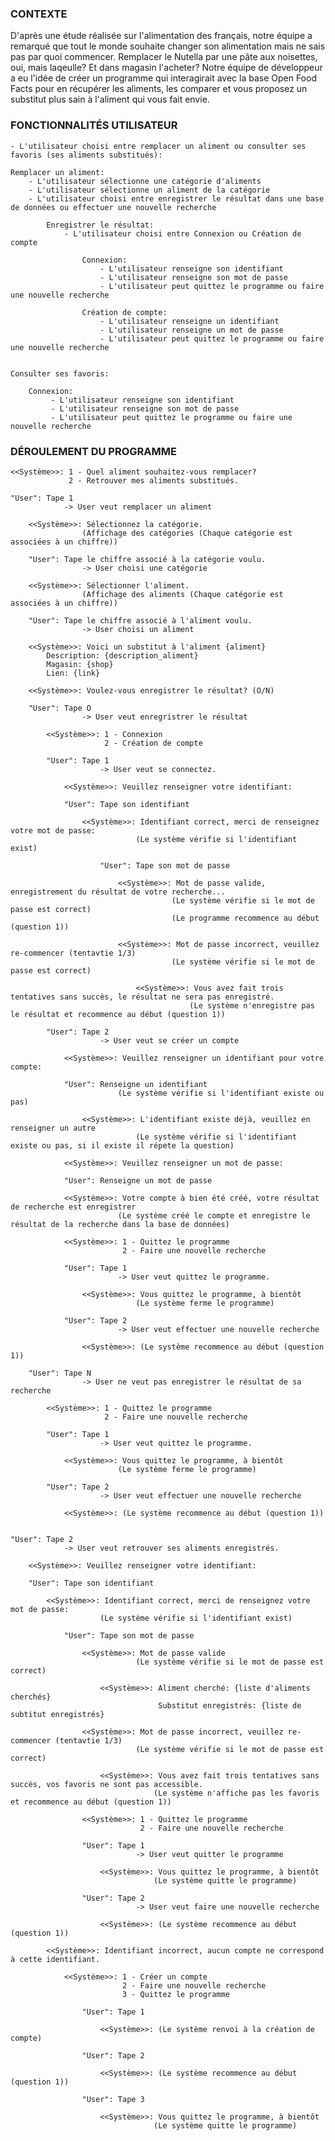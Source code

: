    ### CONTEXTE
   
D'après une étude réalisée sur l'alimentation des français, notre équipe a remarqué que tout le monde souhaite changer son alimentation mais ne sais
pas par quoi commencer. Remplacer le Nutella par une pâte aux noisettes, oui, mais laqeulle? Et dans magasin l'acheter?
Notre équipe de développeur a eu l'idée de créer un programme qui interagirait avec la base Open Food Facts pour en récupérer les aliments, les comparer
et vous proposez un substitut plus sain à l'aliment qui vous fait envie.


   ### FONCTIONNALITÉS UTILISATEUR

    - L'utilisateur choisi entre remplacer un aliment ou consulter ses favoris (ses aliments substitués):

    Remplacer un aliment:
        - L'utilisateur sélectionne une catégorie d'aliments
        - L'utilisateur sélectionne un aliment de la catégorie
        - L'utilisateur choisi entre enregistrer le résultat dans une base de données ou effectuer une nouvelle recherche
        
            Enregistrer le résultat:
                - L'utilisateur choisi entre Connexion ou Création de compte
                
                    Connexion:
                        - L'utilisateur renseigne son identifiant
                        - L'utilisateur renseigne son mot de passe
                        - L'utilisateur peut quittez le programme ou faire une nouvelle recherche
                    
                    Création de compte:
                        - L'utilisateur renseigne un identifiant
                        - L'utilisateur renseigne un mot de passe
                        - L'utilisateur peut quittez le programme ou faire une nouvelle recherche
                        

    Consulter ses favoris:
    
        Connexion:
             - L'utilisateur renseigne son identifiant
             - L'utilisateur renseigne son mot de passe
             - L'utilisateur peut quittez le programme ou faire une nouvelle recherche
             
             
   ### DÉROULEMENT DU PROGRAMME
    
    <<Système>>: 1 - Quel aliment souhaitez-vous remplacer?
                 2 - Retrouver mes aliments substitués.
             
    "User": Tape 1
                -> User veut remplacer un aliment

        <<Système>>: Sélectionnez la catégorie.
                    (Affichage des catégories (Chaque catégorie est associées à un chiffre))
            
        "User": Tape le chiffre associé à la catégorie voulu.
                    -> User choisi une catégorie
            
        <<Système>>: Sélectionner l'aliment.
                    (Affichage des aliments (Chaque catégorie est associées à un chiffre))
            
        "User": Tape le chiffre associé à l'aliment voulu.
                    -> User choisi un aliment

        <<Système>>: Voici un substitut à l'aliment {aliment}
            Description: {description_aliment}
            Magasin: {shop}
            Lien: {link}
    
        <<Système>>: Voulez-vous enregistrer le résultat? (O/N)

        "User": Tape O
                    -> User veut enregristrer le résultat
        
            <<Système>>: 1 - Connexion
                         2 - Création de compte
                      
            "User": Tape 1
                        -> User veut se connectez.

                <<Système>>: Veuillez renseigner votre identifiant:
                
                "User": Tape son identifiant
                
                    <<Système>>: Identifiant correct, merci de renseignez votre mot de passe:
                                (Le système vérifie si l'identifiant exist)
                
                        "User": Tape son mot de passe
                        
                            <<Système>>: Mot de passe valide, enregistrement du résultat de votre recherche...
                                        (Le système vérifie si le mot de passe est correct)
                                        (Le programme recommence au début (question 1))

                            <<Système>>: Mot de passe incorrect, veuillez re-commencer (tentavtie 1/3)
                                        (Le système vérifie si le mot de passe est correct)
                            
                                <<Système>>: Vous avez fait trois tentatives sans succès, le résultat ne sera pas enregistré.
                                            (Le système n'enregistre pas le résultat et recommence au début (question 1))

            "User": Tape 2
                        -> User veut se créer un compte
            
                <<Système>>: Veuillez renseigner un identifiant pour votre compte:

                "User": Renseigne un identifiant
                            (Le système vérifie si l'identifiant existe ou pas)

                    <<Système>>: L'identifiant existe déjà, veuillez en renseigner un autre
                                (Le système vérifie si l'identifiant existe ou pas, si il existe il répete la question)
                
                <<Système>>: Veuillez renseigner un mot de passe:

                "User": Renseigne un mot de passe

                <<Système>>: Votre compte à bien été créé, votre résultat de recherche est enregistrer
                            (Le système créé le compte et enregistre le résultat de la recherche dans la base de données)

                <<Système>>: 1 - Quittez le programme
                             2 - Faire une nouvelle recherche

                "User": Tape 1
                            -> User veut quittez le programme.

                    <<Système>>: Vous quittez le programme, à bientôt
                                (Le système ferme le programme)
                
                "User": Tape 2
                            -> User veut effectuer une nouvelle recherche

                    <<Système>>: (Le système recommence au début (question 1))

        "User": Tape N
                    -> User ne veut pas enregistrer le résultat de sa recherche
            
            <<Système>>: 1 - Quittez le programme
                         2 - Faire une nouvelle recherche
                            
            "User": Tape 1
                        -> User veut quittez le programme.

                <<Système>>: Vous quittez le programme, à bientôt
                            (Le système ferme le programme)

            "User": Tape 2
                        -> User veut effectuer une nouvelle recherche

                <<Système>>: (Le système recommence au début (question 1))
        

    "User": Tape 2
                -> User veut retrouver ses aliments enregistrés.

        <<Système>>: Veuillez renseigner votre identifiant:

        "User": Tape son identifiant
                
            <<Système>>: Identifiant correct, merci de renseignez votre mot de passe:
                        (Le système vérifie si l'identifiant exist)
            
                "User": Tape son mot de passe
                    
                    <<Système>>: Mot de passe valide
                                (Le système vérifie si le mot de passe est correct)
                        
                        <<Système>>: Aliment cherché: {liste d'aliments cherchés}
                                     Substitut enregistrés: {liste de subtitut enregistrés}

                    <<Système>>: Mot de passe incorrect, veuillez re-commencer (tentavtie 1/3)
                                (Le système vérifie si le mot de passe est correct)
                        
                        <<Système>>: Vous avez fait trois tentatives sans succès, vos favoris ne sont pas accessible.
                                    (Le système n'affiche pas les favoris et recommence au début (question 1))

                    <<Système>>: 1 - Quittez le programme
                                 2 - Faire une nouvelle recherche

                    "User": Tape 1
                                -> User veut quitter le programme

                        <<Système>>: Vous quittez le programme, à bientôt
                                    (Le système quitte le programme)

                    "User": Tape 2
                                -> User veut faire une nouvelle recherche
                    
                        <<Système>>: (Le système recommence au début (question 1))

            <<Système>>: Identifiant incorrect, aucun compte ne correspond à cette identifiant.

                <<Système>>: 1 - Créer un compte
                             2 - Faire une nouvelle recherche
                             3 - Quittez le programme

                    "User": Tape 1
                    
                        <<Système>>: (Le système renvoi à la création de compte)

                    "User": Tape 2

                        <<Système>>: (Le système recommence au début (question 1))

                    "User": Tape 3

                        <<Système>>: Vous quittez le programme, à bientôt
                                    (Le système quitte le programme)

